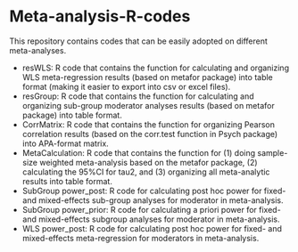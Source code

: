 # Meta-analysis-R-codes
This repository contains codes that can be easily adopted on different meta-analyses. 
* resWLS: R code that contains the function for calculating and organizing WLS meta-regression results (based on metafor package) into table format (making it easier to export into csv or excel files).
* resGroup: R code that contains the function for calculating and organizing sub-group moderator analyses results (based on metafor package) into table format. 
* CorrMatrix: R code that contains the function for organizing Pearson correlation results (based on the corr.test function in Psych package) into APA-format matrix.
* MetaCalculation: R code that contains the function for (1) doing sample-size weighted meta-analysis based on the metafor package, (2) calculating the 95%CI for tau2, and (3) organizing all meta-analytic results into table format.
* SubGroup power_post: R code for calculating post hoc power for fixed- and mixed-effects sub-group analyses for moderator in meta-analysis.
* SubGroup power_prior: R code for calculating a priori power for fixed- and mixed-effects subgroup analyses for moderator in meta-analysis. 
* WLS power_post: R code for calculating post hoc power for fixed- and mixed-effects meta-regression for moderators in meta-analysis. 
